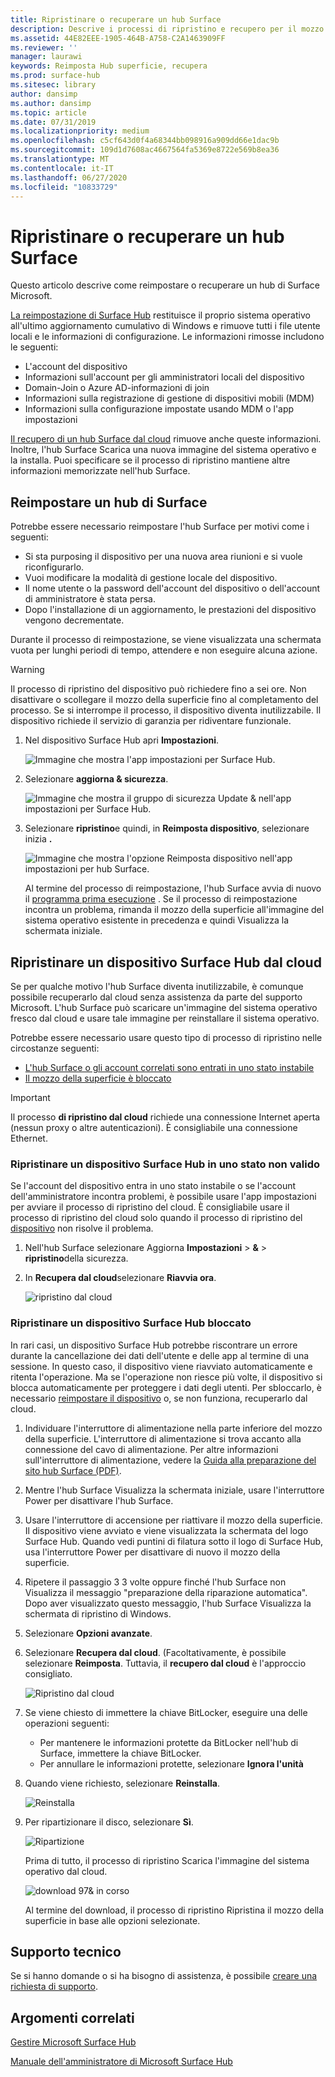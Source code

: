 ```yaml
---
title: Ripristinare o recuperare un hub Surface
description: Descrive i processi di ripristino e recupero per il mozzo della superficie e fornisce istruzioni.
ms.assetid: 44E82EEE-1905-464B-A758-C2A1463909FF
ms.reviewer: ''
manager: laurawi
keywords: Reimposta Hub superficie, recupera
ms.prod: surface-hub
ms.sitesec: library
author: dansimp
ms.author: dansimp
ms.topic: article
ms.date: 07/31/2019
ms.localizationpriority: medium
ms.openlocfilehash: c5cf643d0f4a68344bb098916a909dd66e1dac9b
ms.sourcegitcommit: 109d1d7608ac4667564fa5369e8722e569b8ea36
ms.translationtype: MT
ms.contentlocale: it-IT
ms.lasthandoff: 06/27/2020
ms.locfileid: "10833729"
---
```

# Ripristinare o recuperare un hub Surface

Questo articolo descrive come reimpostare o recuperare un hub di Surface Microsoft.  

[La reimpostazione di Surface Hub](#reset-a-surface-hub) restituisce il proprio sistema operativo all'ultimo aggiornamento cumulativo di Windows e rimuove tutti i file utente locali e le informazioni di configurazione. Le informazioni rimosse includono le seguenti:

- L'account del dispositivo
- Informazioni sull'account per gli amministratori locali del dispositivo
- Domain-Join o Azure AD-informazioni di join
- Informazioni sulla registrazione di gestione di dispositivi mobili (MDM)
- Informazioni sulla configurazione impostate usando MDM o l'app impostazioni

[Il recupero di un hub Surface dal cloud](#recover-a-surface-hub-from-the-cloud) rimuove anche queste informazioni. Inoltre, l'hub Surface Scarica una nuova immagine del sistema operativo e la installa. Puoi specificare se il processo di ripristino mantiene altre informazioni memorizzate nell'hub Surface.

## Reimpostare un hub di Surface

Potrebbe essere necessario reimpostare l'hub Surface per motivi come i seguenti:

- Si sta purposing il dispositivo per una nuova area riunioni e si vuole riconfigurarlo.
- Vuoi modificare la modalità di gestione locale del dispositivo.
- Il nome utente o la password dell'account del dispositivo o dell'account di amministratore è stata persa.
- Dopo l'installazione di un aggiornamento, le prestazioni del dispositivo vengono decrementate.

Durante il processo di reimpostazione, se viene visualizzata una schermata vuota per lunghi periodi di tempo, attendere e non eseguire alcuna azione.

> [!WARNING]
> Il processo di ripristino del dispositivo può richiedere fino a sei ore. Non disattivare o scollegare il mozzo della superficie fino al completamento del processo. Se si interrompe il processo, il dispositivo diventa inutilizzabile. Il dispositivo richiede il servizio di garanzia per ridiventare funzionale.

1. Nel dispositivo Surface Hub apri **Impostazioni**.

   ![Immagine che mostra l'app impostazioni per Surface Hub.](images/sh-settings.png)

1. Selezionare **aggiorna & sicurezza**.

   ![Immagine che mostra il gruppo di sicurezza Update & nell'app impostazioni per Surface Hub.](images/sh-settings-update-security.png)

1. Selezionare **ripristino**e quindi, in **Reimposta dispositivo**, selezionare inizia **.**

   ![Immagine che mostra l'opzione Reimposta dispositivo nell'app impostazioni per hub Surface.](images/sh-settings-reset-device.png)

   Al termine del processo di reimpostazione, l'hub Surface avvia di nuovo il [programma prima esecuzione](first-run-program-surface-hub.md) . Se il processo di reimpostazione incontra un problema, rimanda il mozzo della superficie all'immagine del sistema operativo esistente in precedenza e quindi Visualizza la schermata iniziale.

<span id="cloud-recovery" />

## Ripristinare un dispositivo Surface Hub dal cloud

Se per qualche motivo l'hub Surface diventa inutilizzabile, è comunque possibile recuperarlo dal cloud senza assistenza da parte del supporto Microsoft. L'hub Surface può scaricare un'immagine del sistema operativo fresco dal cloud e usare tale immagine per reinstallare il sistema operativo.

Potrebbe essere necessario usare questo tipo di processo di ripristino nelle circostanze seguenti:

- [L'hub Surface o gli account correlati sono entrati in uno stato instabile](#recover-a-surface-hub-in-a-bad-state)
- [Il mozzo della superficie è bloccato](#recover-a-locked-surface-hub)

>[!IMPORTANT]
>Il processo **di ripristino dal cloud** richiede una connessione Internet aperta (nessun proxy o altre autenticazioni). È consigliabile una connessione Ethernet.

### Ripristinare un dispositivo Surface Hub in uno stato non valido

Se l'account del dispositivo entra in uno stato instabile o se l'account dell'amministratore incontra problemi, è possibile usare l'app impostazioni per avviare il processo di ripristino del cloud. È consigliabile usare il processo di ripristino del cloud solo quando il processo di ripristino del [dispositivo](#reset-a-surface-hub) non risolve il problema.

1. Nell'hub Surface selezionare Aggiorna **Impostazioni** &gt; **&** &gt; **ripristino**della sicurezza.

1. In **Recupera dal cloud**selezionare **Riavvia ora**.

   ![ripristino dal cloud](images/recover-from-the-cloud.png)

### Ripristinare un dispositivo Surface Hub bloccato

In rari casi, un dispositivo Surface Hub potrebbe riscontrare un errore durante la cancellazione dei dati dell'utente e delle app al termine di una sessione. In questo caso, il dispositivo viene riavviato automaticamente e ritenta l'operazione. Ma se l'operazione non riesce più volte, il dispositivo si blocca automaticamente per proteggere i dati degli utenti. Per sbloccarlo, è necessario [reimpostare il dispositivo](#reset-a-surface-hub) o, se non funziona, recuperarlo dal cloud.

1. Individuare l'interruttore di alimentazione nella parte inferiore del mozzo della superficie. L'interruttore di alimentazione si trova accanto alla connessione del cavo di alimentazione. Per altre informazioni sull'interruttore di alimentazione, vedere la [Guida alla preparazione del sito hub Surface (PDF)](surface-hub-site-readiness-guide.md).

1. Mentre l'hub Surface Visualizza la schermata iniziale, usare l'interruttore Power per disattivare l'hub Surface.

1. Usare l'interruttore di accensione per riattivare il mozzo della superficie. Il dispositivo viene avviato e viene visualizzata la schermata del logo Surface Hub. Quando vedi puntini di filatura sotto il logo di Surface Hub, usa l'interruttore Power per disattivare di nuovo il mozzo della superficie.  

1. Ripetere il passaggio 3 3 volte oppure finché l'hub Surface non Visualizza il messaggio "preparazione della riparazione automatica". Dopo aver visualizzato questo messaggio, l'hub Surface Visualizza la schermata di ripristino di Windows.

1. Selezionare **Opzioni avanzate**.

1. Selezionare **Recupera dal cloud**. (Facoltativamente, è possibile selezionare **Reimposta**. Tuttavia, il **recupero dal cloud** è l'approccio consigliato.

   ![Ripristino dal cloud](images/recover-from-cloud.png)
1. Se viene chiesto di immettere la chiave BitLocker, eseguire una delle operazioni seguenti:

   - Per mantenere le informazioni protette da BitLocker nell'hub di Surface, immettere la chiave BitLocker.
   - Per annullare le informazioni protette, selezionare **Ignora l'unità**  

1. Quando viene richiesto, selezionare **Reinstalla**.

    ![Reinstalla](images/reinstall.png)

1. Per ripartizionare il disco, selezionare **Sì**.

   ![Ripartizione](images/repartition.png)

   Prima di tutto, il processo di ripristino Scarica l'immagine del sistema operativo dal cloud.  

   ![download 97& in corso](images/recover-progress.png)

   Al termine del download, il processo di ripristino Ripristina il mozzo della superficie in base alle opzioni selezionate.
   

## Supporto tecnico

Se si hanno domande o si ha bisogno di assistenza, è possibile [creare una richiesta di supporto](https://support.microsoft.com/supportforbusiness/productselection).


## Argomenti correlati

[Gestire Microsoft Surface Hub](manage-surface-hub.md)

[Manuale dell'amministratore di Microsoft Surface Hub](surface-hub-administrators-guide.md)

